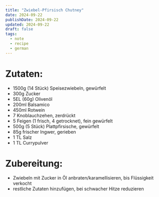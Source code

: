 ```yaml
---
title: "Zwiebel-Pfirsisch Chutney"
date: 2024-09-22
publishDate: 2024-09-22
updated: 2024-09-22
draft: false
tags:
  - note
  - recipe
  - german
---
```

 
# Zutaten:

- 1500g (14 Stück) Speisezwiebeln, gewürfelt
- 300g Zucker
- 5EL (60g) Olivenöl
- 200ml Balsamico
- 450ml Rotwein
- 7 Knoblauchzehen, zerdrückt
- 5 Feigen (1 frisch, 4 getrocknet), fein gewürfelt
- 500g (5 Stück) Plattpfirsische, gewürfelt
- 85g frischer Ingwer, gerieben
- 1 TL Salz
- 1 TL Currypulver

# Zubereitung:

- Zwiebeln mit Zucker in Öl anbraten/karamellisieren, bis Flüssigkeit verkocht
- restliche Zutaten hinzufügen, bei schwacher Hitze reduzieren